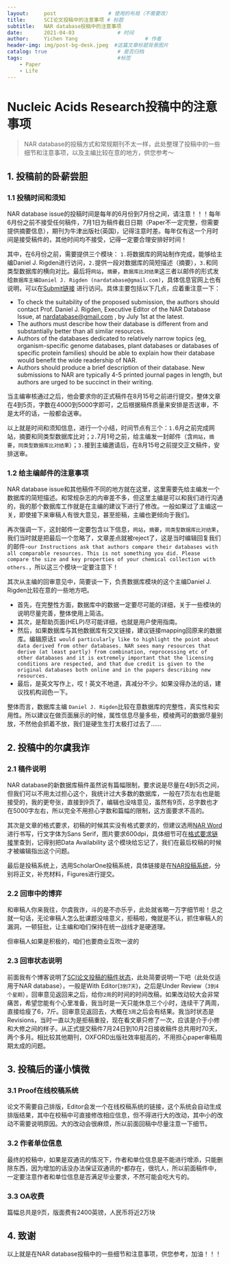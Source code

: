 ```yaml
---
layout:     post                 # 使用的布局（不需要改）
title:      SCI论文投稿中的注意事项 # 标题 
subtitle:   NAR database投稿中的注意事项
date:       2021-04-03              # 时间
author:     Yichen Yang                      # 作者
header-img: img/post-bg-desk.jpeg  #这篇文章标题背景图片
catalog: true                       # 是否归档
tags:                               #标签
    - Paper
    - Life
---
```

# Nucleic Acids Research投稿中的注意事项

> NAR database的投稿方式和常规期刊不太一样，此处整理了投稿中的一些细节和注意事项，以及主编比较在意的地方，供您参考～

## 1. 投稿前的卧薪尝胆
### 1.1 投稿时间和须知
NAR database issue的投稿时间是每年的6月份到7月份之间，请注意！！！每年6月份之前不接受任何稿件，7月1日为稿件截日日期（Paper不一定完整，但需要提供摘要信息），期刊为牛津出版社(英国)，记得注意时差。每年仅有这一个月时间是接受稿件的，其他时间均不接受，记得一定要合理安排好时间！

其中，在6月份之前，需要提供三个模块： `1.`将数据库的网站制作完成，能够给主编Daniel J. Rigden进行访问，`2.`提供一段对数据库的简短描述（摘要），`3.`和同类型数据库的横向对比。最后将`网站`，`摘要`，`数据库比对结果`这三者以邮件的形式发给`数据库主编Daniel J. Rigden (nardatabase@gmail.com)`，具体信息官网上也有说明，可以在[Submit链接](https://academic.oup.com/nar/pages/Ms_Prep_Database) 进行访问。具体主要包括以下几点，应着重注意一下：
	
* To check the suitability of the proposed submission, the authors should contact Prof. Daniel J. Rigden, Executive Editor of the NAR Database Issue, at nardatabase@gmail.com , by July 1st at the latest.
* The authors must describe how their database is different from and substantially better than all similar resources.
* Authors of the databases dedicated to relatively narrow topics (eg, organism-specific genome databases, plant databases or databases of specific protein families) should be able to explain how their database would benefit the wide readership of NAR. 
* Authors should produce a brief description of their database. New submissions to NAR are typically 4-5 printed journal pages in length, but authors are urged to be succinct in their writing.

当主编审核通过之后，他会要求你的正式稿件在8月15号之前进行提交，整体文章在4到5页，字数在4000到5000字即可，之后根据稿件质量来安排是否送审，不是太坏的话，一般都会送审。

以上就是时间和须知信息，进行一个小结，时间节点有三个：`1.`6月之前完成网站，摘要和同类型数据库比对；`2.`7月1号之前，给主编发一封邮件（含`网站`，`摘要`，`同类型数据库比对结果`）；`3.`接到主编邀请后，在8月15号之前提交正文稿件，安排送审。

### 1.2 给主编邮件的注意事项
NAR database issue和其他稿件不同的地方就在这里，这里需要先给主编发一个数据库的简短描述。和常规杂志的内审差不多，但这里主编是可以和我们进行沟通的，我的那个数据库工作就是在主编的建议下进行了修改。一般如果过了主编这一关，即使接下来审稿人有很大意见，甚至拒稿，主编也更倾向于我们。

再次强调一下，这封邮件一定要包含以下信息，`网站`，`摘要`，`同类型数据库比对结果`，我们当时就是把最后一个忽略了，文章差点就被reject了，这是当时编辑回复我们的邮件-`our Instructions ask that authors compare their databases with all comparable resources. This is not something you did. Please compare the size and key properties of your chemical collection with others.`，所以这三个模块一定要注意下！

其次从主编的回审意见中，简要谈一下，负责数据库模块的这个主编Daniel J. Rigden比较在意的一些地方吧。

* 首先，在完整性方面，数据库中的数据一定要尽可能的详细，关于一些模块的说明尽量完善，整体使用上简洁。
* 其次，是帮助页面(HELP)尽可能详细，也就是用户使用指南。
* 然后，如果数据库与其他数据库有交叉链接，建议链接mapping回原来的数据库。编辑原话`I would particularly like to highlight the point about data derived from other databases. NAR sees many resources that derive (at least partly) from combination, reprocessing etc of other databases and it is extremely important that the licensing conditions are respected, and that due credit is given to the original databases both online and in the papers describing new resources.`
* 最后，是英文写作上，哎！英文不地道，真减分不少。如果没得办法的话，建议找机构润色一下。

整体而言，数据库主编 `Daniel J. Rigden`比较在意数据库的完整性，真实性和实用性。所以建议在做页面展示的时候，属性信息尽量多些，模棱两可的数据尽量别放，不然他会抓着不放，我们是硬生生打太极打过去了......

## 2. 投稿中的尔虞我诈
### 2.1 稿件说明
NAR database的新数据库稿件虽然说有篇幅限制，要求说是尽量在4到5页之间，但我们可以不用太过担心这个，我统计过大多数的数据库，一般在7页左右也是能接受的，我的更夸张，直接到9页了，编辑也没啥意见，虽然有9页，总字数也才在5000字左右，所以完全不用担心字数和篇幅的限制，这方面要求不高的。

其次是文章的格式要求，初稿的时候其实没有格式要求的，但建议选用[NAR Word](https://static.primary.prod.gcms.the-infra.com/static/site/nar/document/NAR-word-template.doc?node=26e3c0d5c8107f294d16&version=214529:4bbfe1f4e438252b2e06)进行书写，行文字体为Sans Serif，图片要求600dpi，具体细节可在[格式要求链接](https://academic.oup.com/nar/pages/Ms_Prep_Submission)里查到，记得别把Data Availability
这个模块给忘记了，我们在最后校稿的时候才被编辑指出这个问题。

最后是投稿系统上，选用ScholarOne投稿系统，具体链接是在[NAR投稿系统](https://mc.manuscriptcentral.com/nar)，分别将正文，补充材料，Figures进行提交。


### 2.2 回审中的博弈
和审稿人你来我往，尔虞我诈，斗的是不亦乐乎，此处就省略一万字细节啦！总之就一句话，无论审稿人怎么批课题没啥意义，拒稿啦，俺就是不认，抓住审稿人的漏洞，一顿狂批，让主编和咱们保持在统一战线才是硬道理。

但审稿人如果是积极的，咱们也要商业互吹一波的

### 2.3 回审状态说明
前面我有个博客说明了[SCI论文投稿的稿件状态](https://tianbiao-yang.github.io/2021/01/11/%E6%8A%95%E7%A8%BF%E7%B3%BB%E7%BB%9F%E7%9A%84%E5%90%84%E7%A7%8D%E7%A8%BF%E4%BB%B6%E7%8A%B6%E6%80%81/)，此处简要说明一下吧（此处仅适用于NAR database），一般是With Editor(`3到7天`)，之后是Under Review（`3到4个星期`），回审意见返回来之后，给你`2周`的时间的时间改稿，如果改动较大会非常痛苦，希望您能有个心里准备，我当时是一天只能休息三个小时，连续干了两周，直接给瘦了6，7斤。回审意见返回去，大概在`3周`之后会有结果。我当时状态是Revisions，当时一直以为是拒稿重投，现在看文章只修了一次，应该是介于小修和大修之间的样子。从正式提交稿件7月24日到10月2日接收稿件总共用时70天，两个多月。相比较其他期刊，OXFORD出版社效率挺高的，不用担心paper审稿周期太成的问题。

## 3. 投稿后的谨小慎微
### 3.1 Proof在线校稿系统
论文不需要自己排版，Editor会发一个在线校稿系统的链接，这个系统会自动生成排版结果，其中在校稿中可直接修改相应信息，但不得进行大的改动，其中小的改动不需要说明原因。大的改动会很麻烦，所以前面回稿中尽量注意一下细节。
### 3.2 作者单位信息
最终的校稿中，如果是双通讯的情况下，作者和单位信息是不能进行增添，只能删除东西，因为增加的话没办法保证双通讯的`*`都存在，很坑人，所以前面稿件中，一定要注意作者和单位信息是否满足毕业要求，不然可能会吃大亏的。
### 3.3 OA收费
篇幅总共是9页，版面费有2400英镑，人民币将近2万块

## 4. 致谢
以上就是在NAR database投稿中的一些细节和注意事项，供您参考，加油！！！



